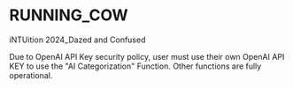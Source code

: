 # RUNNING_COW
iNTUition 2024_Dazed and Confused

Due to OpenAI API Key security policy, user must use their own OpenAI API KEY to use the "AI Categorization" Function.
Other functions are fully operational.
